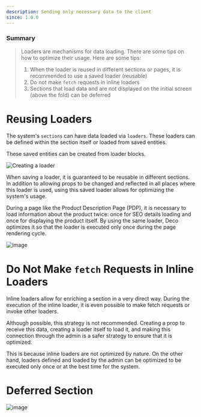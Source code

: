 ```yaml
---
description: Sending only necessary data to the client
since: 1.0.0
---
```


### Summary

> Loaders are mechanisms for data loading. There are some tips on how to
> optimize their usage. Here are some tips:
>
> 1. When the loader is reused in different sections or pages, it is recommended
>    to use a saved loader (reusable)
> 2. Do not make `fetch` requests in inline loaders
> 3. Sections that load data and are not displayed on the initial screen (above
>    the fold) can be deferred

# Reusing Loaders

The system's `sections` can have data loaded via `loaders`. These loaders can be
defined within the section itself or loaded from saved entities.

These saved entities can be created from loader blocks.

![Creating a loader](https://github.com/site/assets/882438/47c63784-4839-4d97-aff4-8c1e8e18332a)

When saving a loader, it is guaranteed to be reusable in different sections. In
addition to allowing props to be changed and reflected in all places where this
loader is used, using this saved loader allows for optimizing the system's
usage.

During a page like the Product Description Page (PDP), it is necessary to load
information about the product twice: once for SEO details loading and once for
displaying the product itself. By using the same loader, Deco optimizes it so
that the loader is executed only once during the page rendering cycle.

![image](https://github.com/site/assets/882438/a39e3806-89e4-4b22-a179-491c048b18f7)

# Do Not Make `fetch` Requests in Inline Loaders

Inline loaders allow for enriching a section in a very direct way. During the
execution of the inline loader, it is even possible to make fetch requests or
invoke other loaders.

Although possible, this strategy is not recommended. Creating a prop to receive
this data, creating a loader itself to load it, and making this connection
through the admin is a safer strategy to ensure that it is optimized.

This is because inline loaders are not optimized by nature. On the other hand,
loaders defined and loaded by the admin can be optimized to be executed only
once or at the best time for the system.

# Deferred Section

![image](https://github.com/site/assets/882438/06b0fde3-874f-4b26-84b5-d4a41c94e5de)

